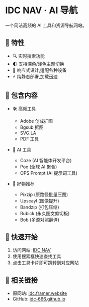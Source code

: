 # IDC NAV · AI 导航

一个简洁高频的 AI 工具和资源导航网站。

## 🌟 特性

- 🔍 实时搜索功能
- 🌓 支持深色/浅色主题切换
- 📱 响应式设计,适配各种设备
- ⚡ 纯静态部署,加载迅速

## 🎯 包含内容

- 🛠️ 高频工具
  - Adobe 创成扩图
  - Bgsub 抠图
  - SVG.LA
  - PDF 工具

- 🤖 AI 工具
  - Coze (AI 智能体开发平台)
  - Poe (全球 AI 聚合)
  - OPS Prompt (AI 提示词工具)

- 💎 好物推荐
  - Pixzip (原路径批量压图)
  - Upscayl (图像提升)
  - Bandzip (打包压缩)
  - Rubick (永久图文剪切板)
  - Bob (多源对照翻译)

## 🚀 快速开始

1. 访问网站: [IDC NAV](https://idc-666.github.io)
2. 使用搜索框快速查找工具
3. 点击工具卡片即可跳转到对应网站

## 🔗 相关链接

- 原网站: [idc.framer.website](https://idc.framer.website/)
- GitHub: [idc-666.github.io](https://github.com/idc-666/idc-666.github.io)
